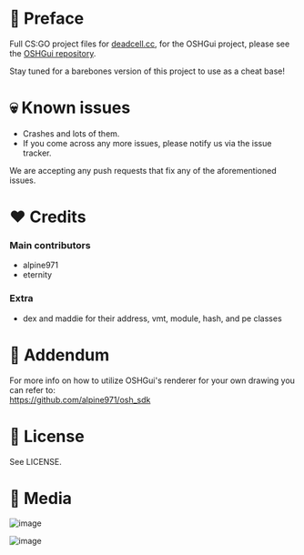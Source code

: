# 👋 Preface
Full CS:GO project files for [deadcell.cc](https://deadcell.cc/), for the OSHGui project, please see the [OSHGui repository](https://github.com/EternityX/DEADCELL-OSHGUI).

Stay tuned for a barebones version of this project to use as a cheat base!

# 💀 Known issues
- Crashes and lots of them.
- If you come across any more issues, please notify us via the issue tracker.

We are accepting any push requests that fix any of the aforementioned issues.

#  ❤️ Credits
### Main contributors
- alpine971
- eternity

### Extra
- dex and maddie for their address, vmt, module, hash, and pe classes

# 👻 Addendum
For more info on how to utilize OSHGui's renderer for your own drawing you can refer to:   
https://github.com/alpine971/osh_sdk

# 📃 License
See LICENSE.

# 👀 Media

![image](https://i.imgur.com/93zfcLP.png)

![image](https://deadcell.cc/assets/img/media4.png)
